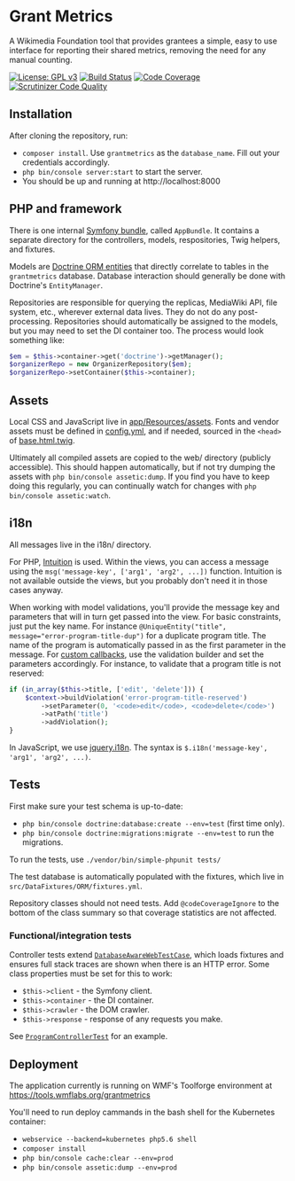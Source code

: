 Grant Metrics
=============

A Wikimedia Foundation tool that provides grantees a simple, easy to use interface for reporting their shared metrics, removing the need for any manual counting.

[![License: GPL v3](https://img.shields.io/badge/License-GPL%20v3-blue.svg)](https://www.gnu.org/licenses/gpl-3.0)
[![Build Status](https://scrutinizer-ci.com/g/wikimedia/grantmetrics/badges/build.png?b=master)](https://scrutinizer-ci.com/g/wikimedia/grantmetrics/build-status/master)
[![Code Coverage](https://scrutinizer-ci.com/g/wikimedia/grantmetrics/badges/coverage.png?b=master)](https://scrutinizer-ci.com/g/wikimedia/grantmetrics/?branch=master)
[![Scrutinizer Code Quality](https://scrutinizer-ci.com/g/wikimedia/grantmetrics/badges/quality-score.png?b=master)](https://scrutinizer-ci.com/g/wikimedia/grantmetrics/?branch=master)

## Installation

After cloning the repository, run:

* `composer install`. Use `grantmetrics` as the `database_name`. Fill out your credentials accordingly.
* `php bin/console server:start` to start the server.
* You should be up and running at http://localhost:8000

## PHP and framework

There is one internal [Symfony bundle](https://symfony.com/doc/current/bundles.html), called `AppBundle`. It contains a separate directory for the controllers, models, respositories, Twig helpers, and fixtures.

Models are [Doctrine ORM entities](http://docs.doctrine-project.org/projects/doctrine-orm/en/latest/reference/working-with-objects.html) that directly correlate to tables in the `grantmetrics` database. Database interaction should generally be done with Doctrine's `EntityManager`.

Repositories are responsible for querying the replicas, MediaWiki API, file system, etc., wherever external data lives. They do not do any post-processing. Repositories should automatically be assigned to the models, but you may need to set the DI container too. The process would look something like:

```php
$em = $this->container->get('doctrine')->getManager();
$organizerRepo = new OrganizerRepository($em);
$organizerRepo->setContainer($this->container);
```

## Assets

Local CSS and JavaScript live in [app/Resources/assets](https://github.com/wikimedia/grantmetrics/tree/master/app/Resources/assets). Fonts and vendor assets must be defined in [config.yml](https://github.com/wikimedia/grantmetrics/blob/master/app/config/config.yml#L44), and if needed, sourced in the `<head>` of [base.html.twig](https://github.com/wikimedia/grantmetrics/blob/master/app/Resources/views/base.html.twig).

Ultimately all compiled assets are copied to the web/ directory (publicly accessible). This should happen automatically, but if not try dumping the assets with `php bin/console assetic:dump`. If you find you have to keep doing this regularly, you can continually watch for changes with `php bin/console assetic:watch`.

## i18n

All messages live in the i18n/ directory.

For PHP, [Intuition](https://packagist.org/packages/krinkle/intuition) is used. Within the views, you can access a message using the `msg('message-key', ['arg1', 'arg2', ...])` function. Intuition is not available outside the views, but you probably don't need it in those cases anyway.

When working with model validations, you'll provide the message key and parameters that will in turn get passed into the view. For basic constraints, just put the key name. For instance `@UniqueEntity("title", message="error-program-title-dup")` for a duplicate program title. The name of the program is automatically passed in as the first parameter in the message. For [custom callbacks](https://symfony.com/doc/current/reference/constraints/Callback.html), use the validation builder and set the parameters accordingly. For instance, to validate that a program title is not reserved:

```php
if (in_array($this->title, ['edit', 'delete'])) {
    $context->buildViolation('error-program-title-reserved')
        ->setParameter(0, '<code>edit</code>, <code>delete</code>')
        ->atPath('title')
        ->addViolation();
}
```

In JavaScript, we use [jquery.i18n](https://github.com/wikimedia/jquery.i18n). The syntax is `$.i18n('message-key', 'arg1', 'arg2', ...)`.

## Tests

First make sure your test schema is up-to-date:

* `php bin/console doctrine:database:create --env=test` (first time only).
* `php bin/console doctrine:migrations:migrate --env=test` to run the migrations.

To run the tests, use `./vendor/bin/simple-phpunit tests/`

The test database is automatically populated with the fixtures, which live in `src/DataFixtures/ORM/fixtures.yml`.

Repository classes should not need tests. Add `@codeCoverageIgnore` to the bottom of the class summary so that coverage statistics are not affected.

### Functional/integration tests

Controller tests extend [`DatabaseAwareWebTestCase`](https://github.com/wikimedia/grantmetrics/blob/master/tests/AppBundle/Controller/DatabaseAwareWebTestCase.php), which loads fixtures and ensures full stack traces are shown when there is an HTTP error. Some class properties must be set for this to work:

* `$this->client` - the Symfony client.
* `$this->container` - the DI container.
* `$this->crawler` - the DOM crawler.
* `$this->response` - response of any requests you make.

See [`ProgramControllerTest`](https://github.com/wikimedia/grantmetrics/blob/master/tests/AppBundle/Controller/ProgramControllerTest.php) for an example.

## Deployment

The application currently is running on WMF's Toolforge environment at https://tools.wmflabs.org/grantmetrics

You'll need to run deploy cammands in the bash shell for the Kubernetes container:

* `webservice --backend=kubernetes php5.6 shell`
* `composer install`
* `php bin/console cache:clear --env=prod`
* `php bin/console assetic:dump --env=prod`
